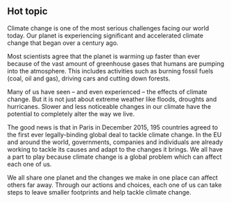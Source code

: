 ## Hot topic

Climate change is one of the most serious challenges facing our world today. Our planet is experiencing significant and accelerated climate change that began over a century ago.

Most scientists agree that the planet is warming up faster than ever because of the vast amount of greenhouse gases that humans are pumping into the atmosphere. This includes activities such as burning fossil fuels (coal, oil and gas), driving cars and cutting down forests.

Many of us have seen – and even experienced – the effects of climate change. But it is not just about extreme weather like floods, droughts and hurricanes. Slower and less noticeable changes in our climate have the potential to completely alter the way we live.

The good news is that in Paris in December 2015, 195 countries agreed to the first ever legally-binding global deal to tackle climate change. In the EU and around the world, governments, companies and individuals are already working to tackle its causes and adapt to the changes it brings. We all have a part to play because climate change is a global problem which can affect each one of us.

We all share one planet and the changes we make in one place can affect others far away. Through our actions and choices, each one of us can take steps to leave smaller footprints and help tackle climate change.